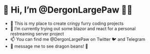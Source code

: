 # 👋 Hi, I’m @DergonLargePaw 🐲🐾
- 👀 This is my place to create cringy furry coding projects
- 🌱 I’m currently trying out some blazor and react for a personal restreaming server project
- 📫 You can find me @DergonLargePaw on Twitter 🐦 and Telegram
- 🐾 message me to see dragon beans! 🐾

<!---
DergonLargePaw/DergonLargePaw is a ✨ special ✨ repository because its `README.md` (this file) appears on your GitHub profile.
You can click the Preview link to take a look at your changes.
--->
